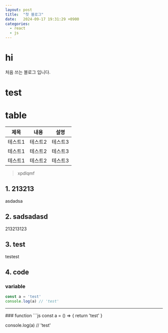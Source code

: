```yaml
---
layout: post
title:  "첫 블로그"
date:   2024-09-17 19:31:29 +0900
categories: 
  - react
  - js
---
```


# hi

처음 쓰는 블로그 입니다.

# test

# table

|제목|내용|설명|
|------|---|---|
|테스트1|테스트2|테스트3|
|테스트1|테스트2|테스트3|
|테스트1|테스트2|테스트3|

> xpdlqmf

## 1. 213213
asdadsa
## 2. sadsadasd
213213123
## 3. test
testest
## 4. code
### variable
```js
const a = 'test'
console.log(a) // 'test'
```

<hr/>
### function
```js
const a = () => {
  return 'test'
}

console.log(a) // 'test'
```